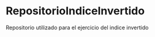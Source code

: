 RepositorioIndiceInvertido
==========================

Repositorio utilizado para el ejercicio del indice invertido

